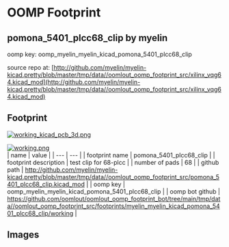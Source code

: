 # OOMP Footprint  
## pomona_5401_plcc68_clip  by myelin  
  
oomp key: oomp_myelin_myelin_kicad_pomona_5401_plcc68_clip  
  
source repo at: [http://github.com/myelin/myelin-kicad.pretty/blob/master/tmp/data//oomlout_oomp_footprint_src/xilinx_vqg64.kicad_mod](http://github.com/myelin/myelin-kicad.pretty/blob/master/tmp/data//oomlout_oomp_footprint_src/xilinx_vqg64.kicad_mod)  
## Footprint  
  
[![working_kicad_pcb_3d.png](working_kicad_pcb_3d_600.png)](working_kicad_pcb_3d.png)  
  
[![working.png](working_600.png)](working.png)  
| name | value | 
| --- | --- | 
| footprint name | pomona_5401_plcc68_clip | 
| footprint description | test clip for 68-plcc | 
| number of pads | 68 | 
| github path | http://github.com/myelin/myelin-kicad.pretty/blob/master/tmp/data//oomlout_oomp_footprint_src/pomona_5401_plcc68_clip.kicad_mod | 
| oomp key | oomp_myelin_myelin_kicad_pomona_5401_plcc68_clip | 
| oomp bot github | https://github.com/oomlout/oomlout_oomp_footprint_bot/tree/main/tmp/data//oomlout_oomp_footprint_src/footprints/myelin_myelin_kicad_pomona_5401_plcc68_clip/working | 
## Images  
